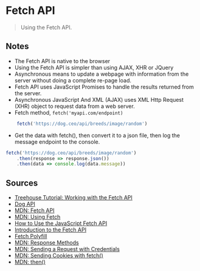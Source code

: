 # Fetch API

>Using the Fetch API.





## Notes

- The Fetch API is native to the browser
- Using the Fetch API is simpler than using AJAX, XHR or JQuery
- Asynchronous means to update a webpage with information from the server without doing a complete re-page load.
- Fetch API uses JavaScript Promises to handle the results returned from the server.
- Asynchronous JavaScript And XML (AJAX) uses XML Http Request (XHR) object to request data from a web server.
- Fetch method, `fetch('myapi.com/endpoint)`
```js
    fetch('https://dog.ceo/api/breeds/image/random')
```

- Get the data with fetch(), then convert it to a json file, then log  the message endpoint to the console.

```js
fetch('https://dog.ceo/api/breeds/image/random')
    .then(response => response.json())      
    .then(data => console.log(data.message))
```

## Sources

- [Treehouse Tutorial: Working with the Fetch API](https://teamtreehouse.com/library/working-with-the-fetch-api)
- [Dog API](https://dog.ceo/dog-api/)
- [MDN: Fetch API](https://developer.mozilla.org/en-US/docs/Web/API/Fetch_API)
- [MDN: Using Fetch](https://developer.mozilla.org/en-US/docs/Web/API/Fetch_API/Using_Fetch)
- [How to Use the JavaScript Fetch API](https://scotch.io/tutorials/how-to-use-the-javascript-fetch-api-to-get-data)
- [Introduction to the Fetch API](https://www.sitepoint.com/introduction-to-the-fetch-api/)
- [Fetch Polyfill](https://github.com/github/fetch)
- [MDN: Response Methods](https://developer.mozilla.org/en-US/docs/Web/API/Response#Methods)
- [MDN: Sending a Request with Credentials](https://developer.mozilla.org/en-US/docs/Web/API/Fetch_API/Using_Fetch#Sending_a_request_with_credentials_included)
- [MDN: Sending Cookies with fetch()](https://github.com/github/fetch#sending-cookies)
- [MDN: then()](https://developer.mozilla.org/en-US/docs/Web/JavaScript/Reference/Global_Objects/Promise/then)
